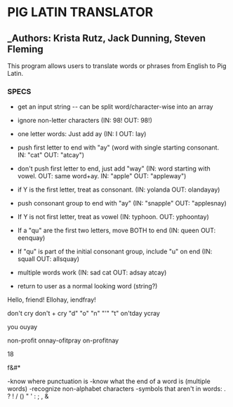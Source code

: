 # PIG LATIN TRANSLATOR

## _Authors: Krista Rutz, Jack Dunning, Steven Fleming

This program allows users to translate words or phrases from English to Pig Latin.

### SPECS

 * get an input string -- can be split word/character-wise into an array
 
 * ignore non-letter characters (IN: 98! OUT: 98!)

 * one letter words: Just add ay (IN: I OUT: Iay)

 * push first letter to end with "ay" (word with single starting consonant. IN: "cat" OUT: "atcay")

 * don't push first letter to end, just add "way" (IN: word starting with vowel. OUT: same word+ay. IN: "apple" OUT: "appleway")

* if Y is the first letter, treat as consonant. (IN: yolanda OUT: olandayay)

 * push consonant group to end with "ay" (IN: "snapple" OUT: "applesnay)

 * If Y is not first letter, treat as vowel (IN: typhoon. OUT: yphoontay)

 * If a "qu" are the first two letters, move BOTH to end (IN: queen OUT: eenquay)

 * If "qu" is part of the initial consonant group, include "u" on end (IN: squall OUT: allsquay)

 * multiple words work (IN: sad cat OUT: adsay atcay)

 * return to user as a normal looking word (string?)





 Hello, friend!
 Ellohay, iendfray!

don't cry
don't + cry
"d" "o" "n" "'" "t" 
on'tday ycray

you
ouyay

non-profit
onnay-ofitpray
on-profitnay

18

f&#*



 -know where punctuation is
 -know what the end of a word is (multiple words)
 -recognize non-alphabet characters 
   -symbols that aren't in words: . ? ! / () " ' : ; , & 